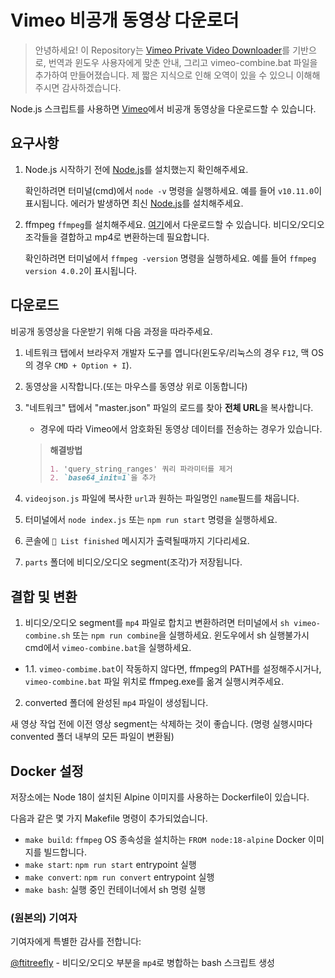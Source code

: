 # Vimeo 비공개 동영상 다운로더

> 안녕하세요! 이 Repository는 [Vimeo Private Video Downloader](https://github.com/Tusko/vimeo-private-downloader)를 기반으로, 번역과 윈도우 사용자에게 맞춘 안내, 그리고 vimeo-combine.bat 파일을 추가하여 만들어졌습니다.
제 짧은 지식으로 인해 오역이 있을 수 있으니 이해해주시면 감사하겠습니다.


Node.js 스크립트를 사용하면 [Vimeo](https://vimeo.com)에서 비공개 동영상을 다운로드할 수 있습니다.

## 요구사항
1. Node.js
시작하기 전에 [Node.js](https://nodejs.org/en/download/)를 설치했는지 확인해주세요.

    확인하려면 터미널(cmd)에서 `node -v` 명령을 실행하세요. 예를 들어 `v10.11.0`이 표시됩니다. 에러가 발생하면 최신 [Node.js](https://nodejs.org/en/download/)를 설치해주세요.

2. ffmpeg
`ffmpeg`를 설치해주세요. [여기](https://ffmpeg.org/download.html)에서 다운로드할 수 있습니다.
비디오/오디오 조각들을 결합하고 mp4로 변환하는데 필요합니다.

    확인하려면 터미널에서 `ffmpeg -version` 명령을 실행하세요. 예를 들어 `ffmpeg version 4.0.2`이 표시됩니다. 

## 다운로드

비공개 동영상을 다운받기 위해 다음 과정을 따라주세요.

1. 네트워크 탭에서 브라우저 개발자 도구를 엽니다(윈도우/리눅스의 경우 `F12`, 맥 OS의 경우 `CMD + Option + I`).
2. 동영상을 시작합니다.(또는 마우스를 동영상 위로 이동합니다)
3. "네트워크" 탭에서 "master.json" 파일의 로드를 찾아 **전체 URL**을 복사합니다.
   - 경우에 따라 Vimeo에서 암호화된 동영상 데이터를 전송하는 경우가 있습니다.

    > **해결방법**
    > ```markdown
    > 1. 'query_string_ranges' 쿼리 파라미터를 제거
    > 2. `base64_init=1`을 추가
    > ```

4.  `videojson.js` 파일에 복사한 `url`과 원하는 파일명인 `name`필드를 채웁니다.
5.  터미널에서 `node index.js` 또는 `npm run start` 명령을 실행하세요.
6.  콘솔에 `🌈 List finished` 메시지가 출력될때까지 기다리세요.
7.  `parts` 폴더에 비디오/오디오 segment(조각)가 저장됩니다.

## 결합 및 변환

1. 비디오/오디오 segment를 `mp4` 파일로 합치고 변환하려면 터미널에서 `sh vimeo-combine.sh` 또는 `npm run combine`을 실행하세요.
윈도우에서 sh 실행불가시 cmd에서 `vimeo-combine.bat`을 실행하세요.

- 1.1. `vimeo-combime.bat`이 작동하지 않다면, ffmpeg의 PATH를 설정해주시거나, `vimeo-combine.bat` 파일 위치로 ffmpeg.exe를 옮겨 실행시켜주세요.
2. converted 폴더에 완성된 `mp4` 파일이 생성됩니다.

새 영상 작업 전에 이전 영상 segment는 삭제하는 것이 좋습니다.
(명령 실행시마다 convented 폴더 내부의 모든 파일이 변환됨)

## Docker 설정

저장소에는 Node 18이 설치된 Alpine 이미지를 사용하는 Dockerfile이 있습니다. 

다음과 같은 몇 가지 Makefile 명령이 추가되었습니다. 
- `make build`: `ffmpeg` OS 종속성을 설치하는 `FROM node:18-alpine` Docker 이미지를 빌드합니다.
- `make start`: `npm run start` entrypoint 실행
- `make convert`: `npm run convert` entrypoint 실행
- `make bash`: 실행 중인 컨테이너에서 sh 명령 실행

### (원본의) 기여자

기여자에게 특별한 감사를 전합니다:

[@ftitreefly](https://github.com/ftitreefly/) - 비디오/오디오 부분을 `mp4`로 병합하는 bash 스크립트 생성